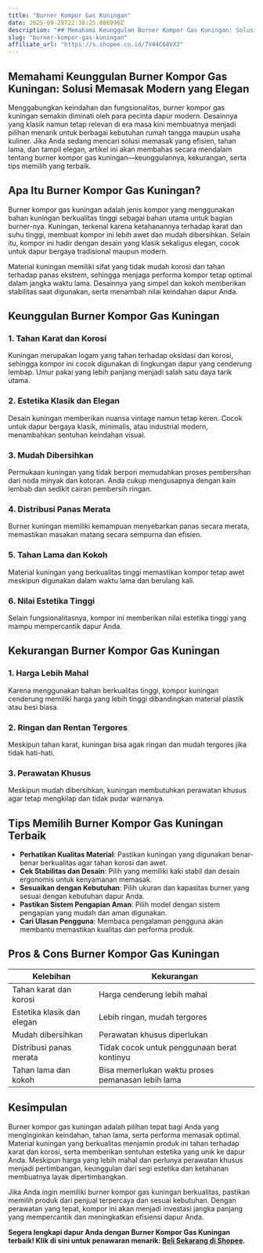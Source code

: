 ```yaml
---
title: "Burner Kompor Gas Kuningan"
date: 2025-09-28T22:38:25.086996Z
description: "## Memahami Keunggulan Burner Kompor Gas Kuningan: Solusi Memasak Modern yang Elegan..."
slug: "burner-kompor-gas-kuningan"
affiliate_url: "https://s.shopee.co.id/7V44C68VX2"
---
```

## Memahami Keunggulan Burner Kompor Gas Kuningan: Solusi Memasak Modern yang Elegan

Menggabungkan keindahan dan fungsionalitas, burner kompor gas kuningan semakin diminati oleh para pecinta dapur modern. Desainnya yang klasik namun tetap relevan di era masa kini membuatnya menjadi pilihan menarik untuk berbagai kebutuhan rumah tangga maupun usaha kuliner. Jika Anda sedang mencari solusi memasak yang efisien, tahan lama, dan tampil elegan, artikel ini akan membahas secara mendalam tentang burner kompor gas kuningan—keunggulannya, kekurangan, serta tips memilih yang terbaik.

## Apa Itu Burner Kompor Gas Kuningan?

 Burner kompor gas kuningan adalah jenis kompor yang menggunakan bahan kuningan berkualitas tinggi sebagai bahan utama untuk bagian burner-nya. Kuningan, terkenal karena ketahanannya terhadap karat dan suhu tinggi, membuat kompor ini lebih awet dan mudah dibersihkan. Selain itu, kompor ini hadir dengan desain yang klasik sekaligus elegan, cocok untuk dapur bergaya tradisional maupun modern.

Material kuningan memiliki sifat yang tidak mudah korosi dan tahan terhadap panas ekstrem, sehingga menjaga performa kompor tetap optimal dalam jangka waktu lama. Desainnya yang simpel dan kokoh memberikan stabilitas saat digunakan, serta menambah nilai keindahan dapur Anda.

## Keunggulan Burner Kompor Gas Kuningan

### 1. Tahan Karat dan Korosi

Kuningan merupakan logam yang tahan terhadap oksidasi dan korosi, sehingga kompor ini cocok digunakan di lingkungan dapur yang cenderung lembap. Umur pakai yang lebih panjang menjadi salah satu daya tarik utama.

### 2. Estetika Klasik dan Elegan

Desain kuningan memberikan nuansa vintage namun tetap keren. Cocok untuk dapur bergaya klasik, minimalis, atau industrial modern, menambahkan sentuhan keindahan visual.

### 3. Mudah Dibersihkan

Permukaan kuningan yang tidak berpori memudahkan proses pembersihan dari noda minyak dan kotoran. Anda cukup mengusapnya dengan kain lembab dan sedikit cairan pembersih ringan.

### 4. Distribusi Panas Merata

Burner kuningan memiliki kemampuan menyebarkan panas secara merata, memastikan masakan matang secara sempurna dan efisien.

### 5. Tahan Lama dan Kokoh

Material kuningan yang berkualitas tinggi memastikan kompor tetap awet meskipun digunakan dalam waktu lama dan berulang kali.

### 6. Nilai Estetika Tinggi

Selain fungsionalitasnya, kompor ini memberikan nilai estetika tinggi yang mampu mempercantik dapur Anda.

## Kekurangan Burner Kompor Gas Kuningan

### 1. Harga Lebih Mahal

Karena menggunakan bahan berkualitas tinggi, kompor kuningan cenderung memiliki harga yang lebih tinggi dibandingkan material plastik atau besi biasa.

### 2. Ringan dan Rentan Tergores

Meskipun tahan karat, kuningan bisa agak ringan dan mudah tergores jika tidak hati-hati.

### 3. Perawatan Khusus

Meskipun mudah dibersihkan, kuningan membutuhkan perawatan khusus agar tetap mengkilap dan tidak pudar warnanya.

## Tips Memilih Burner Kompor Gas Kuningan Terbaik

- **Perhatikan Kualitas Material**: Pastikan kuningan yang digunakan benar-benar berkualitas agar tahan korosi dan awet.
- **Cek Stabilitas dan Desain**: Pilih yang memiliki kaki stabil dan desain ergonomis untuk kenyamanan memasak.
- **Sesuaikan dengan Kebutuhan**: Pilih ukuran dan kapasitas burner yang sesuai dengan kebutuhan dapur Anda.
- **Pastikan Sistem Pengapian Aman**: Pilih model dengan sistem pengapian yang mudah dan aman digunakan.
- **Cari Ulasan Pengguna**: Membaca pengalaman pengguna akan membantu memastikan kualitas dan performa produk.

## Pros & Cons Burner Kompor Gas Kuningan

| Kelebihan                            | Kekurangan                   |
|-------------------------------------|------------------------------|
| Tahan karat dan korosi            | Harga cenderung lebih mahal |
| Estetika klasik dan elegan        | Lebih ringan, mudah tergores |
| Mudah dibersihkan                | Perawatan khusus diperlukan |
| Distribusi panas merata          | Tidak cocok untuk penggunaan berat kontinyu |
| Tahan lama dan kokoh             | Bisa memerlukan waktu proses pemanasan lebih lama |

## Kesimpulan

Burner kompor gas kuningan adalah pilihan tepat bagi Anda yang menginginkan keindahan, tahan lama, serta performa memasak optimal. Material kuningan yang berkualitas menjamin produk ini tahan terhadap karat dan korosi, serta memberikan sentuhan estetika yang unik ke dapur Anda. Meskipun harga yang lebih mahal dan perlunya perawatan khusus menjadi pertimbangan, keunggulan dari segi estetika dan ketahanan membuatnya layak dipertimbangkan.

Jika Anda ingin memiliki burner kompor gas kuningan berkualitas, pastikan memilih produk dari penjual terpercaya dan sesuai kebutuhan. Dengan perawatan yang tepat, kompor ini akan menjadi investasi jangka panjang yang mempercantik dan meningkatkan efisiensi dapur Anda.

**Segera lengkapi dapur Anda dengan Burner Kompor Gas Kuningan terbaik! Klik di sini untuk penawaran menarik: [Beli Sekarang di Shopee](https://s.shopee.co.id/7V44C68VX2).**